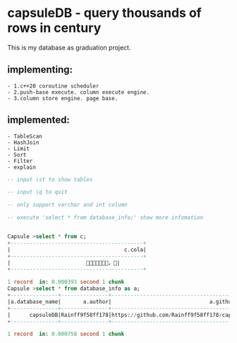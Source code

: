 # capsuleDB - query thousands of rows in century
This is my database as graduation project.

## implementing:
    - 1.c++20 coroutine scheduler
    - 2.push-base execute. column execute engine.
    - 3.column store engine. page base.

## implemented:
    - TableScan
    - HashJoin
    - Limit
    - Sort
    - Filter
    - explain

```sql
-- input \st to show tables

-- input \q to quit

-- only support varchar and int column

-- execute 'select * from database_info;' show more infomation


Capsule >select * from c;
+------------------------------------------+
|                                    c.cola|
+------------------------------------------+
|                        💩🤝💦👃👴🐍🐔，💊|
+------------------------------------------+

1 record  in: 0.000393 second 1 chunk
Capsule >select * from database_info as a;
+---------------+---------------+--------------------------------------------+------------------+
|a.database_name|       a.author|                               a.github_addr|     a.description|
+---------------+---------------+--------------------------------------------+------------------+
|      capsuleDB|Rainff9f58ff178|https://github.com/Rainff9f58ff178/capsuleDB|nice to meet you !|
+---------------+---------------+--------------------------------------------+------------------+

1 record  in: 0.000758 second 1 chunk

```



